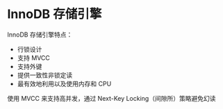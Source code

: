 # InnoDB 存储引擎

InnoDB 存储引擎特点：

- 行锁设计
- 支持 MVCC
- 支持外键
- 提供一致性非锁定读
- 最有效地利用以及使用内存和 CPU

使用 MVCC 来支持高并发，通过 Next-Key Locking（间隙所）策略避免幻读